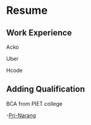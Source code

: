 # Resume

## Work Experience

Acko

Uber

Hcode

## Adding Qualification

BCA from PIET college

-[Pri-Narang](https://github.com/Pri-Narang)
